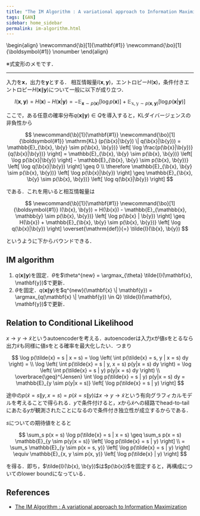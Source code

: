 ```yaml
---
title: "The IM Algorithm : A variational approach to Information Maximization (NIPS2003)"
tags: [GAN]
sidebar: home_sidebar
permalink: im-algorithm.html
---
```


\begin{align}
\newcommand{\b}[1]{\mathbf{#1}}
\newcommand{\bo}[1]{\boldsymbol{#1}} \nonumber
\end{align}

※式変形のメモです．

---

入力を$\mathbf{x}$，出力を$\mathbf{y}$とする．
相互情報量$I(\mathbf{x}, \mathbf{y})$，エントロピー$H(\mathbf{x})$，条件付きエントロピー$H(\mathbf{x} \| \mathbf{y})$について一般に以下が成り立つ．

$$
\newcommand{\b}[1]{\mathbf{#1}}
\newcommand{\bo}[1]{\boldsymbol{#1}}
I(\b{x}, \b{y}) = H(\b{x}) - H(\b{x}|\b{y}) = - \mathbb{E}_{\b{x} \sim p(\b{x})} \left[ \log p(\b{x})  \right] + \mathbb{E}_{\mathbb{x}, \mathbb{y} \sim p(\b{x}, \b{y})} \left[ \log p(\b{x} | \b{y}) \right]
$$

ここで，ある任意の確率分布$q(\mathbf{x} \| \mathbf{y}) \in Q$を導入すると，KLダイバージェンスの非負性から

$$
\newcommand{\b}[1]{\mathbf{#1}}
\newcommand{\bo}[1]{\boldsymbol{#1}}
\mathrm{KL} (p(\b{x}|\b{y}) \| q(\b{x}|\b{y})) = \mathbb{E}_{\b{x}, \b{y} \sim p(\b{x}, \b{y})} \left[ \log \frac{p(\b{x}|\b{y})}{q(\b{x}|\b{y})} \right] = \mathbb{E}_{\b{x}, \b{y} \sim p(\b{x}, \b{y})} \left[ \log p(\b{x}|\b{y}) \right] - \mathbb{E}_{\b{x}, \b{y} \sim p(\b{x}, \b{y})} \left[ \log q(\b{x}|\b{y}) \right] \geq 0 \\
\therefore \mathbb{E}_{\b{x}, \b{y} \sim p(\b{x}, \b{y})} \left[ \log p(\b{x}|\b{y}) \right] \geq \mathbb{E}_{\b{x}, \b{y} \sim p(\b{x}, \b{y})} \left[ \log q(\b{x}|\b{y}) \right]
$$

である．これを用いると相互情報量は

$$
\newcommand{\b}[1]{\mathbf{#1}}
\newcommand{\bo}[1]{\boldsymbol{#1}}
I(\b{x}, \b{y}) = H(\b{x}) - \mathbb{E}_{\mathbb{x}, \mathbb{y} \sim p(\b{x}, \b{y})} \left[ \log p(\b{x} | \b{y}) \right] \geq H(\b{x}) + \mathbb{E}_{\b{x}, \b{y} \sim p(\b{x}, \b{y})} \left[ \log q(\b{x}|\b{y}) \right]
\overset{\mathrm{def}}{=} \tilde{I}(\b{x}, \b{y})
$$

というように下からバウンドできる．

## IM algorithm

1. $q(\mathbf{x} \| \mathbf{y})$を固定．$\theta$を$\theta^{new} = \argmax_{\theta} \tilde{I}(\mathbf{x}, \mathbf{y})$で更新．
2. $\theta$を固定．$q(\mathbf{x} \| \mathbf{y})$を$q^{new}(\mathbf{x} \| \mathbf{y}) = \argmax_{q(\mathbf{x} \| \mathbf{y}) \in Q} \tilde{I}(\mathbf{x}, \mathbf{y})$で更新．

## Relation to Conditional Likelihood

$x \rightarrow y \rightarrow \tilde{x}$というautoencoderを考える．autoencoderは入力$x$が値$s$をとるなら出力$\tilde{x}$も同様に値$s$をとる確率を最大化したい．つまり

$$
\log p(\tilde{x} = s | x = s) = \log \left( \int p(\tilde{x} = s, y | x = s) dy \right) = \\
\log \left( \int p(\tilde{x} = s | y, x = s) p(y|x = s) dy \right) = \log \left( \int p(\tilde{x} = s | y) p(y|x = s) dy \right) \\
\overbrace{\geq}^{Jensen} \int \log p(\tilde{x} = s | y) p(y|x = s) dy = \mathbb{E}_{y \sim p(y|x = s)} \left[ \log p(\tilde{x} = s | y) \right]
$$

途中の$p(\tilde{x} = s \| y, x = s) = p(\tilde{x} = s \| y)$は$x \rightarrow y \rightarrow \tilde{x}$という有向グラフィカルモデルを考えることで得られる．$y$で条件付けると，$x$から$\tilde{x}$への経路でhead-to-tailにあたる$y$が観測されたことになるので条件付き独立性が成立するからである．

$s$についての期待値をとると

$$
\sum_s p(x = s) \log p(\tilde{x} = s | x = s) \geq \sum_s p(x = s) \mathbb{E}_{y \sim p(y|x = s)} \left[ \log p(\tilde{x} = s | y) \right] \\ 
= \sum_s \mathbb{E}_{y \sim p(x = s, y)} \left[ \log p(\tilde{x} = s | y) \right] \equiv \mathbb{E}_{x, y \sim p(x, y)} \left[ \log p(\tilde{x} | y) \right]
$$

を得る．即ち，$\tilde{I}(\b{x}, \b{y})$は$p(\b{x})$を固定すると，再構成についてのlower boundになっている．

## References

- [The IM Algorithm : A variational approach to Information Maximization](https://papers.nips.cc/paper/2410-information-maximization-in-noisy-channels-a-variational-approach.pdf)